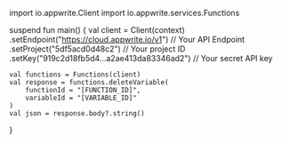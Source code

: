 import io.appwrite.Client
import io.appwrite.services.Functions

suspend fun main() {
    val client = Client(context)
      .setEndpoint("https://cloud.appwrite.io/v1") // Your API Endpoint
      .setProject("5df5acd0d48c2") // Your project ID
      .setKey("919c2d18fb5d4...a2ae413da83346ad2") // Your secret API key

    val functions = Functions(client)
    val response = functions.deleteVariable(
        functionId = "[FUNCTION_ID]",
        variableId = "[VARIABLE_ID]"
    )
    val json = response.body?.string()
}